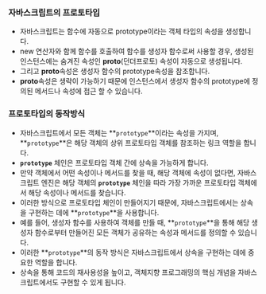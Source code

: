 ### 자바스크립트의 프로토타입

- 자바스크립트는 함수에 자동으로 prototype이라는 객체 타입의 속성을 생성합니다.
- new 연산자와 함께 함수를 호출하여 함수를 생성자 함수로써 사용할 경우, 생성된 인스턴스에는 숨겨진 속성인 **proto**(던더프로토) 속성이 자동으로 생성됩니다.
- 그리고 **proto**속성은 생성자 함수의 prototype속성을 참조합니다.
- **proto**속성은 생략이 가능하기 때문에 인스턴스에서 생성자 함수의 prototype에 정의된 메서드나 속성에 접근 할 수 있습니다.

### 프로토타입의 동작방식

- 자바스크립트에서 모든 객체는 **`prototype`**이라는 속성을 가지며, **`prototype`**은 해당 객체의 상위 프로토타입 객체를 참조하는 링크 역할을 합니다.
- **`prototype`** 체인은 프로토타입 객체 간에 상속을 가능하게 합니다.
- 만약 객체에서 어떤 속성이나 메서드를 찾을 때, 해당 객체에 속성이 없다면, 자바스크립트 엔진은 해당 객체의 **`prototype`** 체인을 따라 가장 가까운 프로토타입 객체에서 해당 속성이나 메서드를 찾습니다.
- 이러한 방식으로 프로토타입 체인이 만들어지기 때문에, 자바스크립트에서는 상속을 구현하는 데에 **`prototype`**을 사용합니다.
- 예를 들어, 생성자 함수를 사용하여 객체를 만들 때, **`prototype`**을 통해 해당 생성자 함수로부터 만들어진 모든 객체가 공유하는 속성과 메서드를 정의할 수 있습니다.
- 이러한 **`prototype`**의 동작 방식은 자바스크립트에서 상속을 구현하는 데에 중요한 역할을 합니다.
- 상속을 통해 코드의 재사용성을 높이고, 객체지향 프로그래밍의 핵심 개념을 자바스크립트에서도 구현할 수 있게 됩니다.
